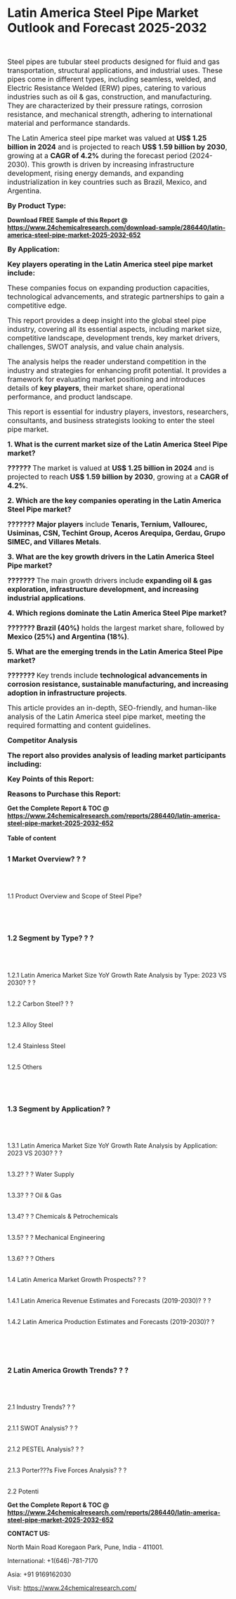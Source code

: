 <h1>Latin America Steel Pipe Market Outlook and Forecast 2025-2032</h1><br/><p><span style="font-size:16px">Steel pipes are tubular steel products designed for fluid and gas transportation, structural applications, and industrial uses. These pipes come in different types, including seamless, welded, and Electric Resistance Welded (ERW) pipes, catering to various industries such as oil & gas, construction, and manufacturing. They are characterized by their pressure ratings, corrosion resistance, and mechanical strength, adhering to international material and performance standards.</span></p><p><span style="font-size:16px">The Latin America steel pipe market was valued at <strong>US$ 1.25 billion in 2024</strong> and is projected to reach <strong>US$ 1.59 billion by 2030</strong>, growing at a <strong><strong>CAGR</strong> of 4.2%</strong> during the forecast period (2024-2030). This growth is driven by increasing infrastructure development, rising energy demands, and expanding industrialization in key countries such as Brazil, Mexico, and Argentina.</span></p><p><span style="font-size:16px"><strong>By Product Type:</strong></span></p><div><b>Download FREE Sample of this Report @ <a href="https://www.24chemicalresearch.com/download-sample/286440/latin-america-steel-pipe-market-2025-2032-652">https://www.24chemicalresearch.com/download-sample/286440/latin-america-steel-pipe-market-2025-2032-652</a></b></div><p><span style="font-size:16px"><strong><strong>By Application</strong>:</strong></span></p><p><span style="font-size:16px"><strong><strong>Key players</strong> operating in the Latin America steel pipe market include:</strong></span></p><p><span style="font-size:16px">These companies focus on expanding production capacities, technological advancements, and strategic partnerships to gain a competitive edge.</span></p><p><span style="font-size:16px">This report provides a deep insight into the global steel pipe industry, covering all its essential aspects, including market size, competitive landscape, development trends, key market drivers, challenges, SWOT analysis, and value chain analysis.</span></p><p><span style="font-size:16px">The analysis helps the reader understand competition in the industry and strategies for enhancing profit potential. It provides a framework for evaluating market positioning and introduces details of <strong>key players</strong>, their market share, operational performance, and product landscape.</span></p><p><span style="font-size:16px">This report is essential for industry players, investors, researchers, consultants, and business strategists looking to enter the steel pipe market.</span></p><p><span style="font-size:16px"><strong>1. What is the current market size of the Latin America Steel Pipe market?</strong></span></p><p><span style="font-size:16px"><strong>?????? </strong>The market is valued at <strong>US$ 1.25 billion in 2024</strong> and is projected to reach <strong>US$ 1.59 billion by 2030</strong>, growing at a <strong><strong>CAGR</strong> of 4.2%</strong>.</span></p><p><span style="font-size:16px"><strong>2. Which are the key companies operating in the Latin America Steel Pipe market?</strong></span></p><p><span style="font-size:16px"><strong>??????? </strong><strong>Major players</strong> include <strong>Tenaris, Ternium, Vallourec, Usiminas, CSN, Techint Group, Aceros Arequipa, Gerdau, Grupo SIMEC, and Villares Metals</strong>.</span></p><p><span style="font-size:16px"><strong>3. What are the key growth drivers in the Latin America Steel Pipe market?</strong></span></p><p><span style="font-size:16px"><strong>??????? </strong>The main growth drivers include <strong>expanding oil & gas exploration, infrastructure development, and increasing industrial applications</strong>.</span></p><p><span style="font-size:16px"><strong>4. Which regions dominate the Latin America Steel Pipe market?</strong></span></p><p><span style="font-size:16px"><strong>??????? Brazil (40%)</strong> holds the largest market share, followed by <strong>Mexico (25%) and Argentina (18%)</strong>.</span></p><p><span style="font-size:16px"><strong>5. What are the emerging trends in the Latin America Steel Pipe market?</strong></span></p><p><span style="font-size:16px"><strong>??????? </strong>Key trends include <strong>technological advancements in corrosion resistance, sustainable manufacturing, and increasing adoption in infrastructure projects</strong>.</span></p><p><span style="font-size:16px">This article provides an in-depth, SEO-friendly, and human-like analysis of the Latin America steel pipe market, meeting the required formatting and content guidelines.</span></p><p><span style="font-size:16px"><strong style="font-size:16px">Competitor Analysis</strong></span></p><p><span style="font-size:16px"><strong>The report also provides analysis of leading market participants including:</strong></span></p><p><span style="font-size:16px"><strong>Key Points of this Report:</strong></span></p><p><span style="font-size:16px"><strong>Reasons to Purchase this Report:</strong></span></p><div><b>Get the Complete Report & TOC @ <a href="https://www.24chemicalresearch.com/reports/286440/latin-america-steel-pipe-market-2025-2032-652">https://www.24chemicalresearch.com/reports/286440/latin-america-steel-pipe-market-2025-2032-652</a></b></div><br><b>Table of content</b><p><h2><span style="font-size:16px"><strong>1 Market Overview? ? ? </strong></span></h2><br />
 
 <br />
 
 <p>1.1 Product Overview and Scope of Steel Pipe? </p><br />
 
 <br />
 
 <h2><strong><span style="font-size:16px">1.2 Segment by Type? ? ? </span></strong></h2><br />
 
 <br />
 
 <p>1.2.1 Latin America Market Size YoY Growth Rate Analysis by Type: 2023 VS 2030? ? ? <br /><br />
 
 1.2.2 Carbon Steel? ? ? <br /><br />
 
 1.2.3 Alloy Steel<br /><br />
 
 1.2.4 Stainless Steel<br /><br />
 
 1.2.5 Others<br /><br />
 
 <br />
 
 <h2><span style="font-size:16px"><strong>1.3 Segment by Application? ? </strong></span></h2><br />
 
 <br />
 
 <p>1.3.1 Latin America Market Size YoY Growth Rate Analysis by Application: 2023 VS 2030? ? ? <br /><br />
 
 1.3.2? ? ? Water Supply<br /><br />
 
 1.3.3? ? ? Oil & Gas<br /><br />
 
 1.3.4? ? ? Chemicals & Petrochemicals<br /><br />
 
 1.3.5? ? ? Mechanical Engineering<br /><br />
 
 1.3.6? ? ? Others<br /><br />
 
 1.4 Latin America Market Growth Prospects? ? ? <br /><br />
 
 1.4.1 Latin America Revenue Estimates and Forecasts (2019-2030)? ? ? <br /><br />
 
 1.4.2 Latin America Production Estimates and Forecasts (2019-2030)? ? </p><br />
 
 <br />
 
 <h2><span style="font-size:16px"><strong>2 Latin America Growth Trends? ? ? </strong></span></h2><br />
 
 <br />
 
 <p>2.1 Industry Trends? ? ? <br /><br />
 
 2.1.1 SWOT Analysis? ? ? <br /><br />
 
 2.1.2 PESTEL Analysis? ? ? <br /><br />
 
 2.1.3 Porter???s Five Forces Analysis? ? ? <br /><br />
 
 2.2 Potenti<br><div><b>Get the Complete Report & TOC @ <a href="https://www.24chemicalresearch.com/reports/286440/latin-america-steel-pipe-market-2025-2032-652">https://www.24chemicalresearch.com/reports/286440/latin-america-steel-pipe-market-2025-2032-652</a></b></div></p>
 
 <b>CONTACT US:</b><br>
 
 North Main Road Koregaon Park, Pune, India - 411001.<br/>
 
 International: +1(646)-781-7170<br/>
 
 Asia: +91 9169162030<br/>
 
 Visit: <a href="https://www.24chemicalresearch.com/">https://www.24chemicalresearch.com/</a>
 
 <br>
